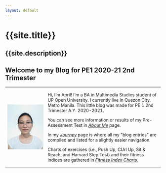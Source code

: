 ```yaml
---
layout: default
---
```

# {{site.title}}
{{site.description}}
---


## Welcome to my Blog for PE1 2020-21 2nd Trimester

<table>
  <tr>
    <td style="verticcal-align:center"><img src="assets/img/white background w glasses_compressed--cropped-resized.png" alt="Profile Picture: Image of a girl in a ponytail, wearing pointy-rimmed eyeglasses" max-width="200"></td>
    <td>
      <p>Hi, I’m April! I’m a BA in Multimedia Studies student of UP Open University. I currently live in Quezon City, Metro Manila. This little blog was made for PE 1 2nd Trimester A.Y. 2020-2021.</p>
      <p>You can see more information or results of my Pre-Assessment Test in <a href="https://aprilrpil.github.io/finding-fit.github.io/about"><i>About Me</i></a> page.</p>
      <p>In my <a href="https://aprilrpil.github.io/finding-fit.github.io/journey"><i>Journey</i></a> page is where all my "blog entries" are compiled and listed for a slightly easier navigation.</p>
      <p>Charts of exercises (i.e., Push Up, CUrl Up, Sit & Reach, and Harvard Step Test) and their fitness indices are gathered in <a href="https://aprilrpil.github.io/finding-fit.github.io/references"><i>Fitness Index Charts.</i></a></p>
    </td>
  </tr>
</table>

